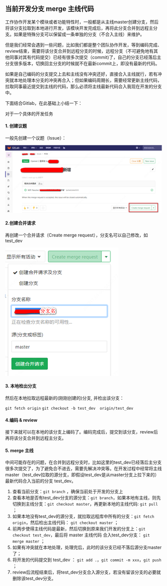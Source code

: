 ## 当前开发分支 merge 主线代码

工作协作开发某个模块或者功能特性时，一般都是从主线master创建分支，然后将该分支拉取到本地进行开发，该模块开发完成后，再将此分支合并到远程主分支。如果是特殊分支可以保留成一条单独的分支（不合入主线）来维护。

但是我们经常会遇到一些问题，比如我们都是整个团队协作开发，等到编码完成、review结束，需要将该分支合并到远程分支的时候，远程分支（不可避免地有其他同事对其有代码提交）已经有很多次提交（commit)了，自己的分支已经落后主分支很多版本，切换回主分支的时候就不在最新commit上，即没有最新的代码。

如果是自己编码的分支提交上去和主线没有冲突还好，直接合入主线就行，若有冲突就本地处理本分支的冲突再合入；但如果编码周期长，需要经常更新主线代码，拉取同事最近提交到主线的代码，那么必须将主线最新代码合入我现在开发的分支中。

下面结合Gitlab，在此基础上小结一下：

对于一个具体的开发任务

#### 1. 创建议题

一般先创建一个议题（Issue）：

![img](../zypictures/git/ToolsSkills_Gitmerge1.png)

#### 2.创建合并请求

再创建一个合并请求（Create merge request），分支名可以自己修改，如 test_dev

![img](../zypictures/git/ToolsSkills_Gitmerge2.png)

#### 3. 本地检出分支

然后在本地拉取远程最新的(刚刚创建的)分支, 并检出该分支：

`git fetch origin`
`git checkout -b test_dev  origin/test_dev`

#### 4.编码 & review

接下来就可以在本地的该分支上编码了。编码完成后，提交到该分支，review后再将该分支合并到远程主分支。

#### 5. merge 主线

中间可能存在的问题，在合并到远程分支时，比如这里的test_dev已经落后主分支很多次提交了，为了避免合不进去，需要先解决冲突等。在开发过程中经常将主线master（test_dev拉取的源分支，即假设test_dev是从master分支上拉下来的）最新代码合入当前的分支 test_dev。

1. 查看当前分支：`git branch` ，确保当前处于开发的分支上
2. 查看本地是否有test_dev分支的源分支：`git branch`，如果本地有主线，则先切换到主线分支：`git checkout master`，再更新本地的主线代码: `git pull` ；
3. 如果本地没有test_dev的源分支，就拉取远程库中所有的分支：`git fetch origin`，然后检出主线代码： `git checkout master` ；
4. 前两步使得主线代码是最新，然后切换到原来我们开发的分支上：`git checkout test_dev`，最后将 master 主线代码 合入test_dev分支： `git merge master` ；
5. 如果有冲突就在本地处理，处理完后，此时的该分支已经不落后源分支master了；
6. 将开发的代码提交到 test_dev ： `git add .`，`git commit -m xxx`，`git push` ；
7. review后流程结束后，将test_dev分支合入源分支，若没有留该分支的必要就删除该test_dev分支。